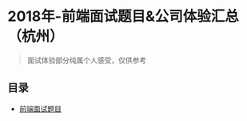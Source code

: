# 2018年-前端面试题目&公司体验汇总（杭州）

> 面试体验部分纯属个人感受，仅供参考

## 目录

<ul>
<li>
<a href="https://github.com/stevenwujianpeng/Interview/blob/master/%E9%A2%98%E7%9B%AE%26%E9%83%A8%E5%88%86%E7%AD%94%E6%A1%88.md">前端面试题目</a>
</li>
</ul>

